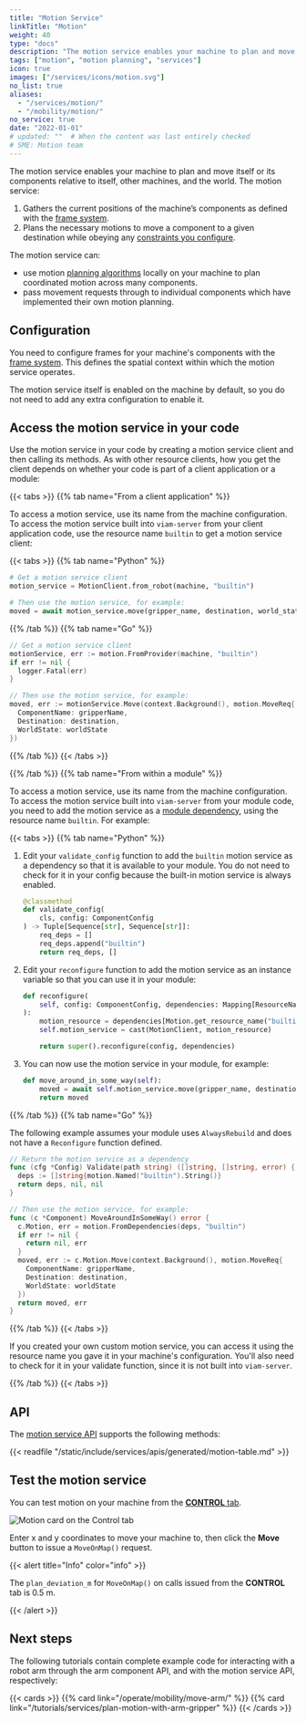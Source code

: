 ```yaml
---
title: "Motion Service"
linkTitle: "Motion"
weight: 40
type: "docs"
description: "The motion service enables your machine to plan and move its components relative to itself, other machines, and the world."
tags: ["motion", "motion planning", "services"]
icon: true
images: ["/services/icons/motion.svg"]
no_list: true
aliases:
  - "/services/motion/"
  - "/mobility/motion/"
no_service: true
date: "2022-01-01"
# updated: ""  # When the content was last entirely checked
# SME: Motion team
---
```


The motion service enables your machine to plan and move itself or its components relative to itself, other machines, and the world.
The motion service:

1. Gathers the current positions of the machine’s components as defined with the [frame system](/operate/reference/services/frame-system/).
2. Plans the necessary motions to move a component to a given destination while obeying any [constraints you configure](constraints/).

The motion service can:

- use motion [planning algorithms](algorithms/) locally on your machine to plan coordinated motion across many components.
- pass movement requests through to individual components which have implemented their own motion planning.

## Configuration

You need to configure frames for your machine's components with the [frame system](/operate/reference/services/frame-system/).
This defines the spatial context within which the motion service operates.

The motion service itself is enabled on the machine by default, so you do not need to add any extra configuration to enable it.

## Access the motion service in your code

Use the motion service in your code by creating a motion service client and then calling its methods.
As with other resource clients, how you get the client depends on whether your code is part of a client application or a module:

{{< tabs >}}
{{% tab name="From a client application" %}}

To access a motion service, use its name from the machine configuration.
To access the motion service built into `viam-server` from your client application code, use the resource name `builtin` to get a motion service client:

{{< tabs >}}
{{% tab name="Python" %}}

```python {class="line-numbers linkable-line-numbers"}
# Get a motion service client
motion_service = MotionClient.from_robot(machine, "builtin")

# Then use the motion service, for example:
moved = await motion_service.move(gripper_name, destination, world_state)
```

{{% /tab %}}
{{% tab name="Go" %}}

```go {class="line-numbers linkable-line-numbers"}
// Get a motion service client
motionService, err := motion.FromProvider(machine, "builtin")
if err != nil {
  logger.Fatal(err)
}

// Then use the motion service, for example:
moved, err := motionService.Move(context.Background(), motion.MoveReq{
  ComponentName: gripperName,
  Destination: destination,
  WorldState: worldState
})
```

{{% /tab %}}
{{< /tabs >}}

{{% /tab %}}
{{% tab name="From within a module" %}}

To access a motion service, use its name from the machine configuration.
To access the motion service built into `viam-server` from your module code, you need to add the motion service as a [module dependency](/operate/modules/advanced/dependencies/), using the resource name `builtin`.
For example:

{{< tabs >}}
{{% tab name="Python" %}}

1. Edit your `validate_config` function to add the `builtin` motion service as a dependency so that it is available to your module.
   You do not need to check for it in your config because the built-in motion service is always enabled.

   ```python {class="line-numbers linkable-line-numbers"}
   @classmethod
   def validate_config(
       cls, config: ComponentConfig
   ) -> Tuple[Sequence[str], Sequence[str]]:
       req_deps = []
       req_deps.append("builtin")
       return req_deps, []
   ```

1. Edit your `reconfigure` function to add the motion service as an instance variable so that you can use it in your module:

   ```python {class="line-numbers linkable-line-numbers"}
   def reconfigure(
       self, config: ComponentConfig, dependencies: Mapping[ResourceName, ResourceBase]
   ):
       motion_resource = dependencies[Motion.get_resource_name("builtin")]
       self.motion_service = cast(MotionClient, motion_resource)

       return super().reconfigure(config, dependencies)
   ```

1. You can now use the motion service in your module, for example:

   ```python {class="line-numbers linkable-line-numbers"}
   def move_around_in_some_way(self):
       moved = await self.motion_service.move(gripper_name, destination, world_state)
       return moved
   ```

{{% /tab %}}
{{% tab name="Go" %}}

The following example assumes your module uses `AlwaysRebuild` and does not have a `Reconfigure` function defined.

```go {class="line-numbers linkable-line-numbers"}
// Return the motion service as a dependency
func (cfg *Config) Validate(path string) ([]string, []string, error) {
  deps := []string{motion.Named("builtin").String()}
  return deps, nil, nil
}

// Then use the motion service, for example:
func (c *Component) MoveAroundInSomeWay() error {
  c.Motion, err = motion.FromDependencies(deps, "builtin")
  if err != nil {
    return nil, err
  }
  moved, err := c.Motion.Move(context.Background(), motion.MoveReq{
    ComponentName: gripperName,
    Destination: destination,
    WorldState: worldState
  })
  return moved, err
}
```

{{% /tab %}}
{{< /tabs >}}

If you created your own custom motion service, you can access it using the resource name you gave it in your machine's configuration.
You'll also need to check for it in your validate function, since it is not built into `viam-server`.

{{% /tab %}}
{{< /tabs >}}

## API

The [motion service API](/dev/reference/apis/services/motion/) supports the following methods:

{{< readfile "/static/include/services/apis/generated/motion-table.md" >}}

## Test the motion service

You can test motion on your machine from the [**CONTROL** tab](/manage/troubleshoot/teleoperate/default-interface/).

![Motion card on the Control tab](/services/motion/motion-rc-card.png)

Enter x and y coordinates to move your machine to, then click the **Move** button to issue a `MoveOnMap()` request.

{{< alert title="Info" color="info" >}}

The `plan_deviation_m` for `MoveOnMap()` on calls issued from the **CONTROL** tab is 0.5 m.

{{< /alert >}}

## Next steps

The following tutorials contain complete example code for interacting with a robot arm through the arm component API, and with the motion service API, respectively:

{{< cards >}}
{{% card link="/operate/mobility/move-arm/" %}}
{{% card link="/tutorials/services/plan-motion-with-arm-gripper" %}}
{{< /cards >}}

